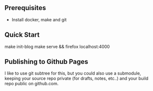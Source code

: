 ## Prerequisites
 * Install docker, make and git

## Quick Start

make init-blog
make serve && firefox localhost:4000

## Publishing to Github Pages

I like to use git subtree for this, but you could also use a
submodule, keeping your source repo private (for drafts, notes, etc..)
and your build repo public on github.com.

